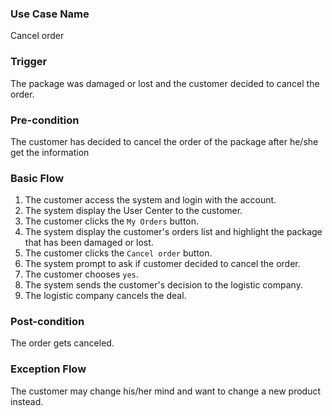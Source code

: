 ### Use Case Name
Cancel order

### Trigger
The package was damaged or lost and the customer decided to cancel the order.

### Pre-condition
The customer has decided to cancel the order of the package after he/she get the information

### Basic Flow

1. The customer access the system and login with the account.
2. The system display the User Center to the customer.
3. The customer clicks the `My Orders` button.
4. The system display the customer's orders list and highlight the package that has been damaged or lost.
5. The customer clicks the `Cancel order` button.
6. The system prompt to ask if customer decided to cancel the order.
7. The customer chooses `yes`.
8. The system sends the customer's decision to the logistic company.
9. The logistic company cancels the deal.

### Post-condition
The order gets canceled.

### Exception Flow
The customer may change his/her mind and want to change a new product instead.